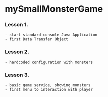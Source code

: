 # mySmallMonsterGame

### Lesson 1.
    - start standard console Java Application
    - first Data Transfer Object

### Lesson 2.
    - hardcoded configuration with monsters 
    
### Lesson 3.
    - basic game service, showing monsters
    - first menu to interaction with player
    